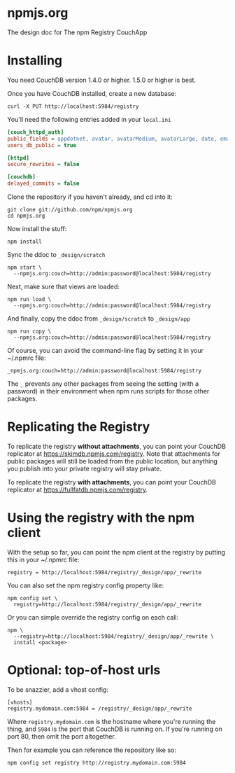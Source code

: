 # npmjs.org

The design doc for The npm Registry CouchApp

# Installing

You need CouchDB version 1.4.0 or higher.  1.5.0 or higher is best.

Once you have CouchDB installed, create a new database:

    curl -X PUT http://localhost:5984/registry

You'll need the following entries added in your `local.ini`

```ini
[couch_httpd_auth]
public_fields = appdotnet, avatar, avatarMedium, avatarLarge, date, email, fields, freenode, fullname, github, homepage, name, roles, twitter, type, _id, _rev
users_db_public = true

[httpd]
secure_rewrites = false

[couchdb]
delayed_commits = false
```

Clone the repository if you haven't already, and cd into it:

    git clone git://github.com/npm/npmjs.org
    cd npmjs.org

Now install the stuff:

    npm install

Sync the ddoc to `_design/scratch`

    npm start \
      --npmjs.org:couch=http://admin:password@localhost:5984/registry

Next, make sure that views are loaded:

    npm run load \
      --npmjs.org:couch=http://admin:password@localhost:5984/registry

And finally, copy the ddoc from `_design/scratch` to `_design/app`

    npm run copy \
      --npmjs.org:couch=http://admin:password@localhost:5984/registry

Of course, you can avoid the command-line flag by setting it in your
~/.npmrc file:

    _npmjs.org:couch=http://admin:password@localhost:5984/registry

The `_` prevents any other packages from seeing the setting (with a
password) in their environment when npm runs scripts for those other
packages.

# Replicating the Registry

To replicate the registry **without attachments**, you can point your
CouchDB replicator at <https://skimdb.npmjs.com/registry>.  Note that
attachments for public packages will still be loaded from the public
location, but anything you publish into your private registry will
stay private.

To replicate the registry **with attachments**, you can point your
CouchDB replicator at <https://fullfatdb.npmjs.com/registry>.

# Using the registry with the npm client

With the setup so far, you can point the npm client at the registry by
putting this in your ~/.npmrc file:

    registry = http://localhost:5984/registry/_design/app/_rewrite

You can also set the npm registry config property like:

    npm config set \
      registry=http://localhost:5984/registry/_design/app/_rewrite

Or you can simple override the registry config on each call:

    npm \
      --registry=http://localhost:5984/registry/_design/app/_rewrite \
      install <package>

# Optional: top-of-host urls

To be snazzier, add a vhost config:

    [vhosts]
    registry.mydomain.com:5984 = /registry/_design/app/_rewrite

Where `registry.mydomain.com` is the hostname where you're running the
thing, and `5984` is the port that CouchDB is running on. If you're
running on port 80, then omit the port altogether.

Then for example you can reference the repository like so:

    npm config set registry http://registry.mydomain.com:5984
